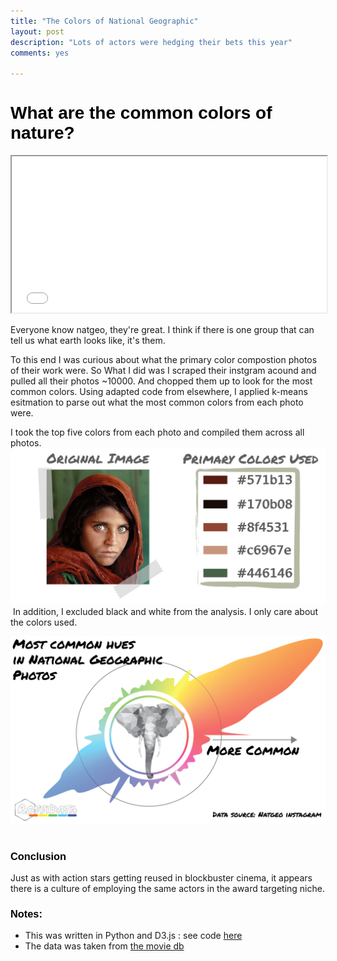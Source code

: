 ```yaml
---
title: "The Colors of National Geographic"
layout: post
description: "Lots of actors were hedging their bets this year"
comments: yes

---
```


<style>
@font-face {
  font-family: 'ebgaramond';
  src: url('/res/blog_12/EBGaramond.ttf') format('truetype');
  font-weight: normal;
  font-style: normal;
}
  h1,h2,h3,head,title {
    font-family: 'permanent marker',sans-serif;
    color: Black;
  }
</style>
# What are the common colors of nature?


<iframe src="/res/blog_14/pixel-smear/smear.html" width="100%" height="250px" scrolling="no"></iframe>

Everyone know natgeo, they're great. I think if there is one group that can tell us what earth looks like, it's them.

To this end I was curious about what the primary color compostion photos of their work were. So What I did was I scraped their instgram acound and pulled all their photos ~10000. And chopped them up to look for the most common colors.
Using adapted code from elsewhere, I applied k-means esitmation to parse out what the most common colors from each photo were.

I took the top five colors from each photo and compiled them across all photos.
<a href="/res/blog_14/girl.png">
<img src="/res/blog_14/girl.png">
</a>﻿
In addition, I excluded black and white from the analysis. I only care about the colors used.



<a href="/res/blog_14/radial_hist.png">
<img src="/res/blog_14/radial_hist.png">
</a>﻿

### Conclusion
Just as with action stars getting reused in blockbuster cinema, it appears there is a culture of employing the same actors in the award targeting niche.


### Notes:
* This was written in Python and D3.js : see code [here](https://github.com/NicholasARossi/academy_awards/tree/master)
* The data was taken from [the movie db](https://www.themoviedb.org)
